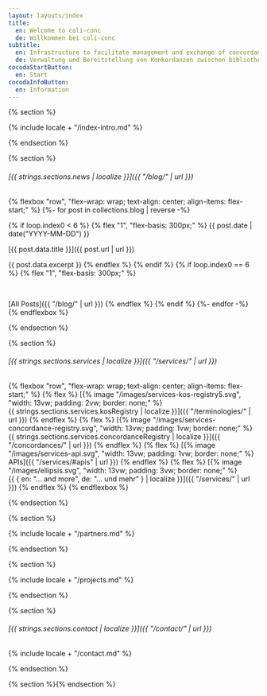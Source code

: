 ```yaml
---
layout: layouts/index
title:
  en: Welcome to coli-conc
  de: Willkommen bei coli-conc
subtitle:
  en: Infrastructure to facilitate management and exchange of concordances between library knowledge organization systems.<br>A service provided by Verbundzentrale des GBV (VZG).
  de: Verwaltung und Bereitstellung von Konkordanzen zwischen bibliothekarischen Wissensorganisationsystemen.<br>Ein Service der Verbundzentrale des GBV (VZG).
cocodaStartButton:
  en: Start
cocodaInfoButton:
  en: Information
---
```


{% section %}

{% include locale + "/index-intro.md" %}

{% endsection %}

{% section %}

###### [{{ strings.sections.news | localize }}]({{ "/blog/" | url }})
{% flexbox "row", "flex-wrap: wrap; text-align: center; align-items: flex-start;" %}
{%- for post in collections.blog | reverse -%}
  <!-- Show 6 latest news. -->
  {% if loop.index0 < 6 %}
  {% flex "1", "flex-basis: 300px;" %}
  <span class="font-weight-bold">{{ post.date | date("YYYY-MM-DD") }}</span>

  [{{ post.data.title }}]({{ post.url | url }})

  {{ post.data.excerpt }}
  {% endflex %}
  {% endif %}
  {% if loop.index0 == 6 %}
  {% flex "1", "flex-basis: 300px;" %}
  <p>&#8203;</p>

  [All Posts]({{ "/blog/" | url }})
  {% endflex %}
  {% endif %}
{%- endfor -%}
{% endflexbox %}

{% endsection %}

{% section %}

###### [{{ strings.sections.services | localize }}]({{ "/services/" | url }})

{% flexbox "row", "flex-wrap: wrap; text-align: center; align-items: flex-start;" %}
  {% flex %}
  [{% image "/images/services-kos-registry5.svg", "width: 13vw; padding: 2vw; border: none;" %}<br>{{ strings.sections.services.kosRegistry | localize }}]({{ "/terminologies/" | url }})
  {% endflex %}
  {% flex %}
  [{% image "/images/services-concordance-registry.svg", "width: 13vw; padding: 1vw; border: none;" %}<br>{{ strings.sections.services.concordanceRegistry | localize }}]({{ "/concordances/" | url }})
  {% endflex %}
  {% flex %}
  [{% image "/images/services-api.svg", "width: 13vw; padding: 1vw; border: none;" %}<br>APIs]({{ "/services/#apis" | url }})
  {% endflex %}
  {% flex %}
  [{% image "/images/ellipsis.svg", "width: 13vw; padding: 3vw; border: none;" %}<br>{{ { en: "... and more", de: "... und mehr" } | localize }}]({{ "/services/" | url }})
  {% endflex %}
{% endflexbox %}

{% endsection %}

{% section %}

{% include locale + "/partners.md" %}

{% endsection %}

{% section %}

{% include locale + "/projects.md" %}

{% endsection %}

{% section %}

###### [{{ strings.sections.contact | localize }}]({{ "/contact/" | url }})

{% include locale + "/contact.md" %}

{% endsection %}

{% section %}{% endsection %}
